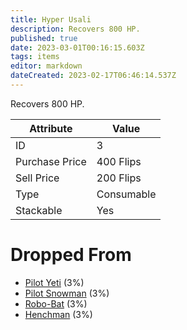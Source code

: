 ```yaml
---
title: Hyper Usali
description: Recovers 800 HP.
published: true
date: 2023-03-01T00:16:15.603Z
tags: items
editor: markdown
dateCreated: 2023-02-17T06:46:14.537Z
---
```


Recovers 800 HP.

|Attribute|Value|
|-|-|
|ID|3|
|Purchase Price|400 Flips|
|Sell Price|200 Flips|
|Type|Consumable|
|Stackable|Yes|


# Dropped From
 * [Pilot Yeti](/monsters/pilot-yeti) (3%)
 * [Pilot Snowman](/monsters/pilot-snowman) (3%)
 * [Robo-Bat](/monsters/robo-bat) (3%)
 * [Henchman](/monsters/henchman) (3%)
